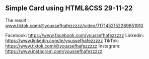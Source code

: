 ## Simple Card using HTML&CSS 29-11-22
The result : www.tiktok.com/@youssefhafezzzzz/video/7171452152269851910

Facebook: https://www.facebook.com/youssefhafezzzzz
Linkedin: https://www.linkedin.com/in/youssefhafezzzzz
TikTok: https://www.tiktok.com/@youssefhafezzzzz
Instagram: https://www.instagram.com/youssefhafezzzzz

